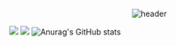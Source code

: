 <div align="center">
  
  ![header](https://capsule-render.vercel.app/api?type=cylinder&color=87CEEB&height=150&section=header&text=주상후&fontColor=ffffff&fontSize=70&animation=fadeIn&fontAlignY=55)
  
</div>

<a href="https://github.com/learnttuce0321" target="_blank"><img src="https://img.shields.io/badge/React-61DAFB?style=flat-squart&logo=react&logoColor=white"/></a>
<a href="https://github.com/learnttuce0321" target="_blank"><img src="https://img.shields.io/badge/Redux-764ABC?style=flat-squart&logo=redux&logoColor=white"/></a>
![Anurag's GitHub stats](https://github-readme-stats.vercel.app/api?username=learnttuce0321&show_icons=true&theme=radical)


